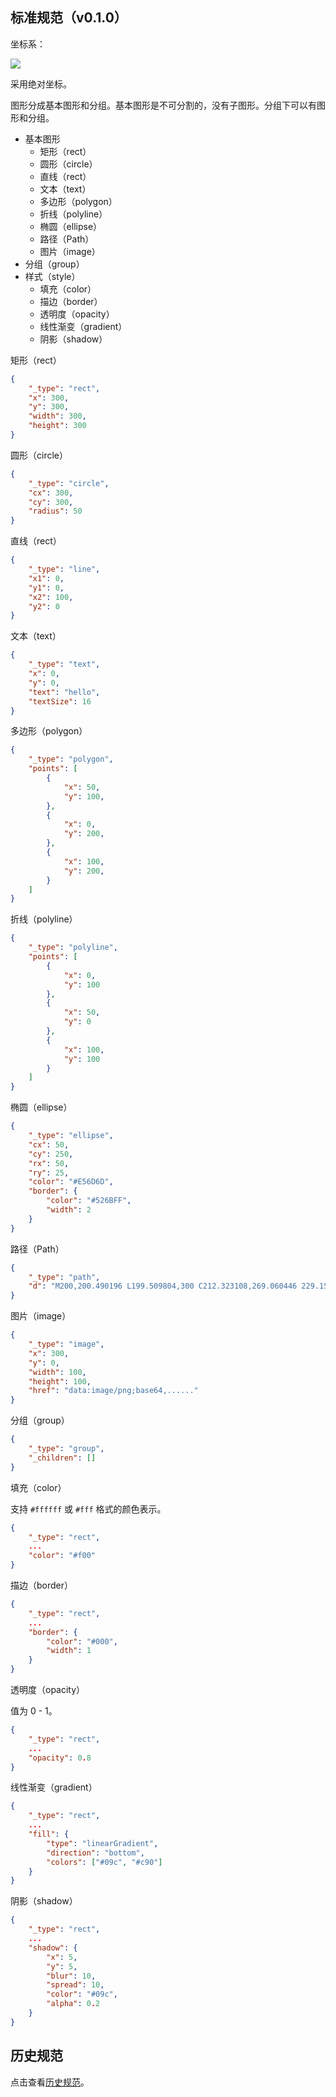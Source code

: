 ## 标准规范（v0.1.0）

坐标系：

![](./images/coord.svg)

采用绝对坐标。

图形分成基本图形和分组。基本图形是不可分割的，没有子图形。分组下可以有图形和分组。

* 基本图形
    * 矩形（rect）
    * 圆形（circle）
    * 直线（rect）
    * 文本（text）
    * 多边形（polygon）
    * 折线（polyline）
    * 椭圆（ellipse）
    * 路径（Path）
    * 图片（image）
* 分组（group）
* 样式（style）
    * 填充（color）
    * 描边（border）
    * 透明度（opacity）
    * 线性渐变（gradient）
    * 阴影（shadow）

矩形（rect）

```json
{
    "_type": "rect",
    "x": 300,
    "y": 300,
    "width": 300,
    "height": 300
}
```

圆形（circle）

```json
{
    "_type": "circle",
    "cx": 300,
    "cy": 300,
    "radius": 50
}
```

直线（rect）

```json
{
    "_type": "line",
    "x1": 0,
    "y1": 0,
    "x2": 100,
    "y2": 0
}
```

文本（text）

```json
{
    "_type": "text",
    "x": 0,
    "y": 0,
    "text": "hello",
    "textSize": 16
}
```

多边形（polygon）

```json
{
    "_type": "polygon",
    "points": [
        {
            "x": 50,
            "y": 100,
        },
        {
            "x": 0,
            "y": 200,
        },
        {
            "x": 100,
            "y": 200,
        }
    ]
}
```

折线（polyline）

```json
{
    "_type": "polyline",
    "points": [
        {
            "x": 0,
            "y": 100
        },
        {
            "x": 50,
            "y": 0
        },
        {
            "x": 100,
            "y": 100
        }
    ]
}
```

椭圆（ellipse）

```json
{
    "_type": "ellipse",
    "cx": 50,
    "cy": 250,
    "rx": 50,
    "ry": 25,
    "color": "#E56D6D",
    "border": {
        "color": "#526BFF",
        "width": 2
    }
}
```

路径（Path）

```json
{
    "_type": "path",
    "d": "M200,200.490196 L199.509804,300 C212.323108,269.060446 229.153174,253.590669 250,253.590669 C270.846826,253.590669 287.513493,268.897047 300,299.509804 L300,200 L200,200.490196 Z"
}
```

图片（image）

```json
{
    "_type": "image",
    "x": 300,
    "y": 0,
    "width": 100,
    "height": 100,
    "href": "data:image/png;base64,......"
}
```

分组（group）

```json
{
    "_type": "group",
    "_children": []
}
```

填充（color）

支持 `#ffffff` 或 `#fff` 格式的颜色表示。

```json
{
    "_type": "rect",
    ...
    "color": "#f00"
}
```

描边（border）

```json
{
    "_type": "rect",
    ...
    "border": {
        "color": "#000",
        "width": 1
    }
}
```

透明度（opacity）

值为 0 - 1。

```json
{
    "_type": "rect",
    ...
    "opacity": 0.8
}
```

线性渐变（gradient）

```json
{
    "_type": "rect",
    ...
    "fill": {
        "type": "linearGradient",
        "direction": "bottom",
        "colors": ["#09c", "#c90"]
    }
}
```


阴影（shadow）

```json
{
    "_type": "rect",
    ...
    "shadow": {
        "x": 5,
        "y": 5,
        "blur": 10,
        "spread": 10,
        "color": "#09c",
        "alpha": 0.2
    }
}
```


## 历史规范

点击查看[历史规范](./old/README.md)。
